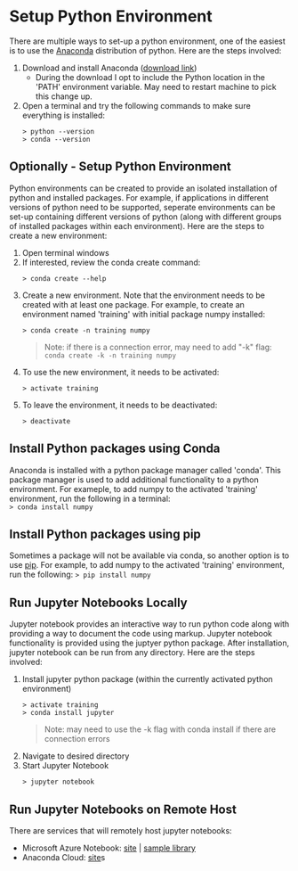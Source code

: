 # Setup Python Environment
There are multiple ways to set-up a python environment, one of the easiest is to use the [Anaconda](https://www.anaconda.com/) distribution of python.  Here are the steps involved:
1. Download and install Anaconda ([download link](https://www.anaconda.com/download/))  
	* During the download I opt to include the Python location in the 'PATH' environment variable.  May need to restart machine to pick this change up.  
2. Open a terminal and try the following commands to make sure everything is installed:
	```
    > python --version
    > conda --version
    ```  
    
## Optionally - Setup Python Environment
Python environments can be created to provide an isolated installation of python and installed packages.  For example, if applications in different versions of python need to be supported, seperate environments can be set-up containing different versions of python (along with different groups of installed packages within each environment).  Here are the steps to create a new environment:

1. Open terminal windows
2. If interested, review the conda create command:
    ```
    > conda create --help
    ```  
3. Create a new environment. Note that the environment needs to be created with at least one package.  For example, to create an environment named 'training' with initial package numpy installed:
    ```
    > conda create -n training numpy
    ```
    > Note: if there is a connection error, may need to add "-k" flag: `conda create -k -n training numpy`
4. To use the new environment, it needs to be activated:
    ```
    > activate training
    ```
5. To leave the environment, it needs to be deactivated:
    ```
    > deactivate
    ```
## Install Python packages using Conda
Anaconda is installed with a python package manager called 'conda'.  This package manager is used to add additional functionality to a python environment.  For exameple, to add numpy to the activated 'training' environment, run the following in a terminal:   
    ```
    > conda install numpy
    ```   

## Install Python packages using pip
Sometimes a package will not be available via conda, so another option is to use [pip](https://pip.pypa.io/en/stable/).  For example, to add numpy to the activated 'training' environment, run the following:
    ```
    > pip install numpy
    ```

## Run Jupyter Notebooks Locally
Jupyter notebook provides an interactive way to run python code along with providing a way to document the code using markup.  Jupyter notebook functionality is provided using the juptyer python package.  After installation, jupyter notebook can be run from any directory.  Here are the steps involved:

1. Install jupyter python package (within the currently activated python environment)
    ```
    > activate training
    > conda install jupyter
    ```
    > Note: may need to use the -k flag with conda install if there are connection errors
2. Navigate to desired directory
3. Start Jupyter Notebook
    ```
    > jupyter notebook
    ```

## Run Jupyter Notebooks on Remote Host
There are services that will remotely host jupyter notebooks:
* Microsoft Azure Notebook: [site](https://notebooks.azure.com/) | [sample library](https://notebooks.azure.com/Microsoft/projects)
* Anaconda Cloud: [site](https://anaconda.org/)s